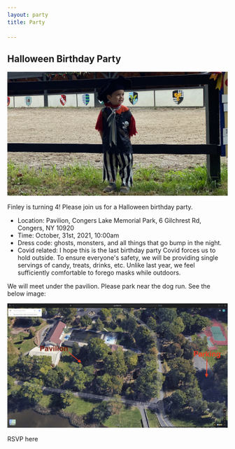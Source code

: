 ```yaml
---
layout: party
title: Party

--- 
```


## Halloween Birthday Party

![image](pirate.jpeg)


Finley is turning 4! Please join us for a Halloween birthday party. 

+ Location: Pavilion, Congers Lake Memorial Park, 6 Gilchrest Rd, Congers, NY 10920
+ Time: October, 31st, 2021, 10:00am
+ Dress code: ghosts, monsters, and all things that go bump in the night. 
+ Covid related: I hope this is the last birthday party Covid forces us to hold outside. To ensure everyone's safety, we will be providing single servings of candy, treats, drinks, etc. Unlike last year, we feel sufficiently comfortable to forego masks while outdoors. 

We will meet under the pavilion. Please park near the dog run. See the below image: 

![image](pavilion.jpeg) 





RSVP here



